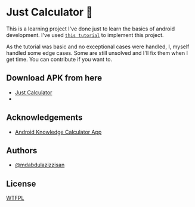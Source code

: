 
# Just Calculator 🧮

This is a learning project I've done just to learn the basics of android development. 
I've used [`this tutorial`](https://youtu.be/PtvQwaUdYdw?si=yH4d2Vebu9qzoJ1y) to implement this project.

As the tutorial was basic and no exceptional cases were handled, I, myself handled some edge cases. Some are still unsolved and I'll fix them when I get time. 
You can contribute if you want to. 

## Download APK from here

 - [Just Calculator](https://github.com/mdabdulazizzisan/Just-Calculator/releases/tag/v0.1)
 - 
## Acknowledgements

 - [Android Knowledge Calculator App](https://youtu.be/PtvQwaUdYdw?si=yH4d2Vebu9qzoJ1y)



## Authors

- [@mdabdulazizzisan](https://www.github.com/mdabdulazizzisan)


## License


[WTFPL](http://www.wtfpl.net/)

